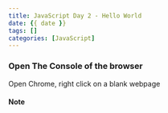 ```yaml
---
title: JavaScript Day 2 - Hello World
date: {{ date }}
tags: []
categories: [JavaScript]
---
```


### Open The Console of the browser

Open Chrome, right click on a blank webpage 

#### Note